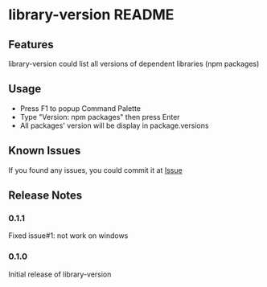 # library-version README

## Features

library-version could list all versions of dependent libraries (npm packages)

## Usage
* Press F1 to popup Command Palette
* Type "Version: npm packages" then press Enter
* All packages' version will be display in package.versions

## Known Issues

If you found any issues, you could commit it at [Issue](https://github.com/momoko8443/vscode-library-version/issues)

## Release Notes

### 0.1.1 

Fixed issue#1: not work on windows 

### 0.1.0

Initial release of library-version